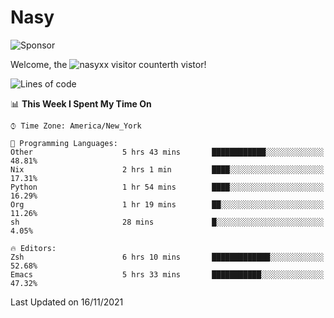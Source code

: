 # Nasy

<!--
<p align="center">
<img height="200" src="https://github-readme-stats.vercel.app/api?username=nasyxx&count_private=true&show_icons=true&theme=dracula&include_all_commits=true"/>
<img height="200" src="https://github-readme-stats.vercel.app/api/top-langs/?username=nasyxx&theme=dracula&hide=html,jupyter+notebook&count_private=true&show_icons=true"/>
</p>

  
----------------
-->

![Sponsor](https://img.shields.io/static/v1.svg?label=Sponsor&message=%E2%9D%A4&logo=GitHub&style=flat&color=pink)
 
Welcome, the ![nasyxx visitor counter](https://count.getloli.com/get/@nasyxx?theme=rule34)th vistor!
 
<!--START_SECTION:waka-->
![Lines of code](https://img.shields.io/badge/From%20Hello%20World%20I%27ve%20Written-5.4%20million%20lines%20of%20code-blue)

📊 **This Week I Spent My Time On** 

```text
⌚︎ Time Zone: America/New_York

💬 Programming Languages: 
Other                    5 hrs 43 mins       ████████████░░░░░░░░░░░░░   48.81% 
Nix                      2 hrs 1 min         ████░░░░░░░░░░░░░░░░░░░░░   17.31% 
Python                   1 hr 54 mins        ████░░░░░░░░░░░░░░░░░░░░░   16.29% 
Org                      1 hr 19 mins        ██░░░░░░░░░░░░░░░░░░░░░░░   11.26% 
sh                       28 mins             █░░░░░░░░░░░░░░░░░░░░░░░░   4.05%

🔥 Editors: 
Zsh                      6 hrs 10 mins       █████████████░░░░░░░░░░░░   52.68% 
Emacs                    5 hrs 33 mins       ███████████░░░░░░░░░░░░░░   47.32%

```


 Last Updated on 16/11/2021
<!--END_SECTION:waka-->

<!-- ![visitors](https://visitor-badge.laobi.icu/badge?page_id=nasyxx.nasyxx) -->
